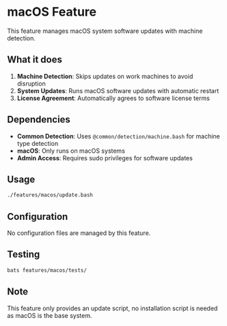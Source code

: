 # macOS Feature

This feature manages macOS system software updates with machine detection.

## What it does

1. **Machine Detection**: Skips updates on work machines to avoid disruption
2. **System Updates**: Runs macOS software updates with automatic restart
3. **License Agreement**: Automatically agrees to software license terms

## Dependencies

- **Common Detection**: Uses `@common/detection/machine.bash` for machine type detection
- **macOS**: Only runs on macOS systems
- **Admin Access**: Requires sudo privileges for software updates

## Usage

```bash
./features/macos/update.bash
```

## Configuration

No configuration files are managed by this feature.

## Testing

```bash
bats features/macos/tests/
```

## Note

This feature only provides an update script, no installation script is needed as macOS is the base system.

